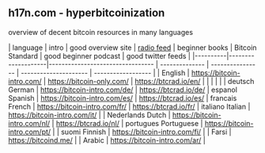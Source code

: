 ## h17n.com - hyperbitcoinization

overview of decent bitcoin resources in many languages


| language | intro | good overview site | [radio feed](https://btcrad.io/) | beginner books | Bitcoin Standard | good beginner podcast | good twitter feeds |
|----------|--------------------|--------------------------------- | -------------- | ---------------- | --------------------- | ------------------ |
| English  | https://bitcoin-intro.com/ | https://bitcoin-only.com/ | https://btcrad.io/en/     |                |                  |                       |                    |
| deutsch German  | https://bitcoin-intro.com/de/  |  https://btcrad.io/de/
| espanol Spanish | https://bitcoin-intro.com/es/  | https://btcrad.io/es/
| francais French | https://bitcoin-intro.com/fr/  | https://btcrad.io/fr/
| italiano Italian | https://bitcoin-intro.com/it/ |
| Nederlands Dutch | https://bitcoin-intro.com/nl/ | https://btcrad.io/nl/
| portugues Portuguese | https://bitcoin-intro.com/pt/ |
| suomi Finnish | https://bitcoin-intro.com/fi/ |
| Farsi  | https://bitcoind.me/ |
| Arabic | https://bitcoin-intro.com/ar/ | 

